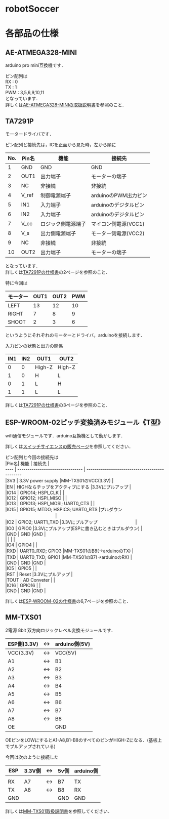 # robotSoccer

# 各部品の仕様

## AE-ATMEGA328-MINI
arduino pro mini互換機です．  

ピン配列は  
RX : 0  
TX : 1  
PWM : 3,5,6,9,10,11  
となっています．  
詳しくは[AE-ATMEGA328-MINIの取扱説明書](https://www.google.co.jp/)を参照のこと．  

## TA7291P
モータードライバです．  

ピン配列と接続先は，ICを正面から見た時，左から順に

|No.|  Pin名 |機能              |接続先               |  
 -- | ------ | ---------------- | -------------------    
|1  |  GND   |GND               |GND                  |  
|2  |  OUT1  |出力端子          |モーターの端子       |  
|3  |  NC    |非接続            |非接続               |  
|4  |  V_ref |制御電源端子      |arduinoのPWM出力ピン |  
|5  |  IN1   |入力端子          |arduinoのデジタルピン|  
|6  |  IN2   |入力端子          |arduinoのデジタルピン|  
|7  |  V_cc  |ロジック側電源端子|マイコン側電源(VCC1) |  
|8  |  V_s   |出力側電源端子    |モーター側電源(VCC2) |  
|9  |  NC    |非接続            |非接続               |  
|10 |  OUT2  |出力端子          |モーターの端子       |  

となっています．  
詳しくは[TA7291Pの仕様書](http://akizukidenshi.com/download/ta7291p.pdf)の2ページを参照のこと．

特に今回は

|モーター|OUT1|OUT2|PWM|  
 ------- | -- | -- | -   
|LEFT    | 13 | 12 | 10|  
|RIGHT   |  7 |  8 |  9|  
|SHOOT   |  2 |  3 |  6|

というようにそれぞれのモーターとドライバ，arduinoを接続します．

入力ピンの状態と出力の関係  

|  IN1  |  IN2  | OUT1 | OUT2 |  
  ----- | ----- | ---- | ----    
|   0   |   0   |High-Z|High-Z|  
|   1   |   0   |  H   |  L   |  
|   0   |   1   |  L   |  H   |  
|   1   |   1   |  L   |  L   |  

詳しくは[TA7291Pの仕様書](http://akizukidenshi.com/download/ta7291p.pdf)の3ページを参照のこと．

## ESP-WROOM-02ピッチ変換済みモジュール《T型》  

wifi通信モジュールです．arduino互換機として動かします．  

詳しくは[スイッチサイエンスの販売ページ](https://www.switch-science.com/catalog/2580/)を参照してください．  

ピン配列と今回の接続先は  
|Pin名| 機能                             | 接続先                                         |  
 ---- | -------------------------------- | ----------------------------------------------  
|3V3  | 3.3V power supply                |MM-TXS01のVCC(3.3V)                             |  
|EN   | HIGHならチップをアクティブにする |3.3Vにプルアップ                                |  
|IO14 | GPIO14; HSPI_CLK                 |                                                |  
|IO12 | GPIO12; HSPI_MISO                |                                                |  
|IO13 | GPIO13; HSPI_MOSI; UART0_CTS     |                                                |  
|IO15 | GPIO15; MTDO; HSPICS; UART0_RTS  |プルダウン            　　　　　　　　　　　    |  
|IO2  | GPIO2; UART1_TXD                 |3.3Vにプルアップ            　　　　　　　　    |  
|IO0  | GPIO0                            |3.3Vにプルアップ(ESPに書き込むときはプルダウン) |  
|GND  | GND                              |GND                                             |  
|     |                                  |                                                |  
|IO4  | GPIO4                            |                                                |  
|RXD  | UART0_RXD; GPIO3                 |MM-TXS01のB8(->arduinoのTX)                     |  
|TXD  | UART0_TXD; GPIO1                 |MM-TXS01のB7(->arduinoのRX)                     |  
|GND  | GND                              |GND                                             |  
|IO5  | GPIO5                            |                                                |  
|RST  | Reset                            |3.3Vにプルアップ                                |  
|TOUT | AD Conveter                      |                                                |  
|IO16 | GPIO16                           |                                                |  
|GND  | GND                              |GND                                             |  


詳しくは[ESP-WROOM-02の仕様書](http://doc.switch-science.com/datasheets/0c-esp-wroom_datasheet_en_v0.6.pdf)の6,7ページを参照のこと．

## MM-TXS01
2電源 8bit 双方向ロジックレベル変換モジュールです．

|ESP側(3.3V)|<->|arduino側(5V)|  
 -----------| - | ------------  
|VCC(3.3V)  |<->|VCC(5V)      |  
|A1         |<->|B1           |  
|A2         |<->|B2           |  
|A3         |<->|B3           |  
|A4         |<->|B4           |  
|A5         |<->|B5           |  
|A6         |<->|B6           |  
|A7         |<->|B7           |  
|A8         |<->|B8           |  
|OE         |   |GND          |  

OEピンをLOWにするとA1-A8,B1-B8のすべてのピンがHIGH-Zになる．(基板上でプルアップされている)

今回は次のように接続した

|ESP|3.3V側|<->|5v側|arduino側|  
 -- | ---- | - | -- | -------  
|   |      |   |    |         |  
|RX |  A7  |<->| B7 | TX      |  
|TX |  A8  |<->| B8 | RX      |  
|GND|      |   |GND | GND     |  

詳しくは[MM-TXS01取扱説明書](http://www.sunhayato.co.jp/dcms_media/other/SG13006_MM-TXS01_%E5%8F%96%E8%AA%AC.pdf)を参照してください．
